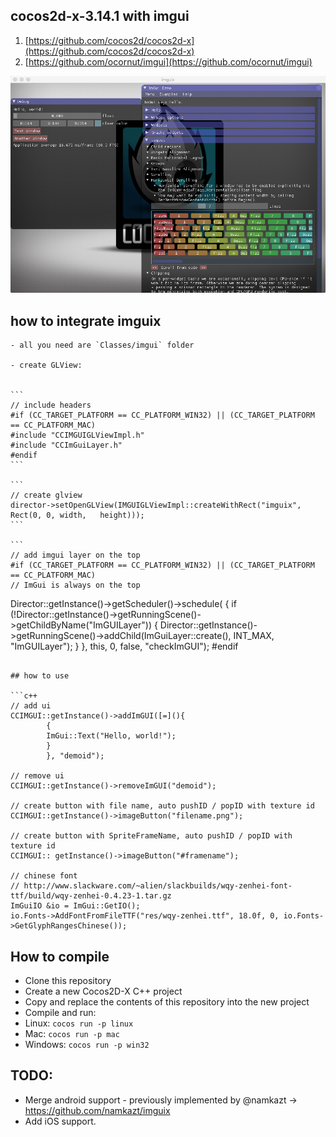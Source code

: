 ## cocos2d-x-3.14.1 with imgui

1. [https://github.com/cocos2d/cocos2d-x](https://github.com/cocos2d/cocos2d-x)
2. [https://github.com/ocornut/imgui](https://github.com/ocornut/imgui)


![screen](imguix.png)

## how to integrate imguix

	- all you need are `Classes/imgui` folder

	- create GLView:


	```
	// include headers
	#if (CC_TARGET_PLATFORM == CC_PLATFORM_WIN32) || (CC_TARGET_PLATFORM == CC_PLATFORM_MAC)
	#include "CCIMGUIGLViewImpl.h"
	#include "CCImGuiLayer.h"
	#endif
	```

	```
	// create glview
	director->setOpenGLView(IMGUIGLViewImpl::createWithRect("imguix", Rect(0, 0, width,   height)));
	```

	```
	// add imgui layer on the top
	#if (CC_TARGET_PLATFORM == CC_PLATFORM_WIN32) || (CC_TARGET_PLATFORM == CC_PLATFORM_MAC)
	// ImGui is always on the top
Director::getInstance()->getScheduler()->schedule([](float)
		{
		if (!Director::getInstance()->getRunningScene()->getChildByName("ImGUILayer"))
		{
		Director::getInstance()->getRunningScene()->addChild(ImGuiLayer::create(), INT_MAX,   "ImGUILayer");
		}
		}, this, 0, false, "checkImGUI");
#endif
```

## how to use

```c++
// add ui
CCIMGUI::getInstance()->addImGUI([=](){
		{
		ImGui::Text("Hello, world!");
		}
		}, "demoid");

// remove ui
CCIMGUI::getInstance()->removeImGUI("demoid");

// create button with file name, auto pushID / popID with texture id
CCIMGUI::getInstance()->imageButton("filename.png");

// create button with SpriteFrameName, auto pushID / popID with texture id
CCIMGUI:: getInstance()->imageButton("#framename");

// chinese font
// http://www.slackware.com/~alien/slackbuilds/wqy-zenhei-font-ttf/build/wqy-zenhei-0.4.23-1.tar.gz
ImGuiIO &io = ImGui::GetIO();
io.Fonts->AddFontFromFileTTF("res/wqy-zenhei.ttf", 18.0f, 0, io.Fonts->GetGlyphRangesChinese());
```

## How to compile

* Clone this repository
* Create a new Cocos2D-X C++ project
* Copy and replace the contents of this repository into the new project
* Compile and run:
 * Linux: `cocos run -p linux`
 * Mac: `cocos run -p mac`
 * Windows: `cocos run -p win32`

## TODO:

* Merge android support - previously implemented  by @namkazt -> https://github.com/namkazt/imguix
* Add iOS support.
